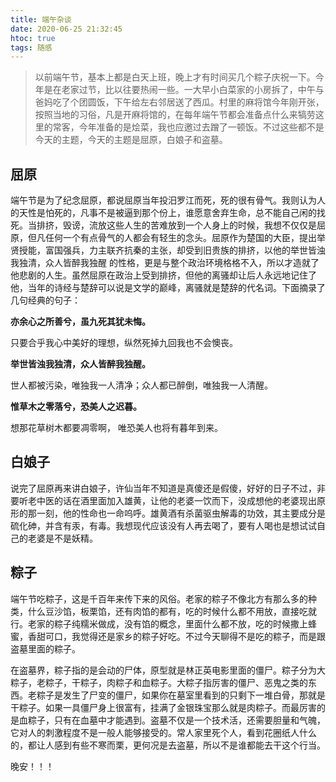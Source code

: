 ```yaml
---
title: 端午杂谈
date: 2020-06-25 21:32:45
htoc: true
tags: 随感
---
```


> 以前端午节，基本上都是白天上班，晚上才有时间买几个粽子庆祝一下。今年是在老家过节，比以往要热闹一些。一大早小白菜家的小房拆了，中午与爸妈吃了个团圆饭，下午给左右邻居送了西瓜。村里的麻将馆今年刚开张，按照当地的习俗，凡是开麻将馆的，在每年端午节都会准备点什么来犒劳这里的常客，今年准备的是烩菜，我也应邀过去蹭了一顿饭。不过这些都不是今天的主题，今天的主题是屈原，白娘子和盗墓。

## 屈原

端午节是为了纪念屈原，都说屈原当年投汨罗江而死，死的很有骨气。我则认为人的天性是怕死的，凡事不是被逼到那个份上，谁愿意舍弃生命，总不能自己闲的找死。当排挤，毁谤，流放这些人生的苦难放到一个人身上的时候，我想不仅仅是屈原，但凡任何一个有点骨气的人都会有轻生的念头。屈原作为楚国的大臣，提出举贤授能，富国强兵，力主联齐抗秦的主张，却受到旧贵族的排挤，以他的举世皆浊我独清，众人皆醉我独醒 的性格，更是与整个政治环境格格不入，所以才造就了他悲剧的人生。虽然屈原在政治上受到排挤，但他的离骚却让后人永远地记住了他，当年的诗经与楚辞可以说是文学的巅峰，离骚就是楚辞的代名词。下面摘录了几句经典的句子：

**亦余心之所善兮，虽九死其犹未悔。**

只要合乎我心中美好的理想，纵然死掉九回我也不会懊丧。

**举世皆浊我独清，众人皆醉我独醒。**

世人都被污染，唯独我一人清净；众人都已醉倒，唯独我一人清醒。

**惟草木之零落兮，恐美人之迟暮。**

想那花草树木都要凋零啊， 唯恐美人也将有暮年到来。

## 白娘子

说完了屈原再来讲白娘子，许仙当年不知道是真傻还是假傻，好好的日子不过，非要听老中医的话在酒里面加入雄黄，让他的老婆一饮而下，没成想他的老婆现出原形的那一刻，他的性命也一命呜呼。雄黄酒有杀菌驱虫解毒的功效，其主要成分是硫化砷，并含有汞，有毒。我想现代应该没有人再去喝了，要有人喝也是想试试自己的老婆是不是妖精。

## 粽子

端午节吃粽子，这是千百年来传下来的风俗。老家的粽子不像北方有那么多的种类，什么豆沙馅，板栗馅，还有肉馅的都有，吃的时候什么都不用放，直接吃就行。老家的粽子纯糯米做成，没有馅的概念，里面什么都不放，吃的时候撒上蜂蜜，香甜可口，我觉得还是家乡的粽子好吃。不过今天聊得不是吃的粽子，而是跟盗墓里面的粽子。

在盗墓界，粽子指的是会动的尸体，原型就是林正英电影里面的僵尸。粽子分为大粽子，老粽子，干粽子，肉粽子和血粽子。大粽子指厉害的僵尸、恶鬼之类的东西。老粽子是发生了尸变的僵尸，如果你在墓室里看到的只剩下一堆白骨，那就是干粽子。如果一具僵尸身上很富有，挂满了金银珠宝那么就是肉粽子。而最厉害的是血粽子，只有在血墓中才能遇到。盗墓不仅是一个技术活，还需要胆量和气魄，它对人的刺激程度不是一般人能够接受的。常人家里死个人，看到花圈纸人什么的，都让人感到有些不寒而栗，更何况是去盗墓，所以不是谁都能去干这个行当。

晚安！！！





